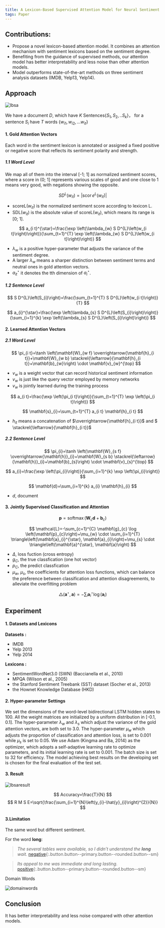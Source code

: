 ```yaml
---
title: A Lexicon-Based Supervised Attention Model for Neural Sentiment Analysis
tags: Paper
---
```


## Contributions:

- Propose a novel lexicon-based attention model. It combines an attention mechanism with sentiment lexicons based on the sentiment degree.
- Benefiting from the guidance of supervised methods, our attention model has better interpretability and less noise than other attention models.
- Model outperforms state-of-the-art methods on three sentiment analysis datasets (IMDB, Yelp13, Yelp14).

## Approach

![lbsa](../../../../assets/lbsa.png)


We have a document $D$, which have $K$ Sentences$\{S_{1}, S_{2}, ..S_{k}\}$， for a sentence $S_{i}$ have $T$ words $\{w_{i 1}, w_{i 2}, ... w_{i t}\}$

#### 1. Gold Attention Vectors

Each word in the sentiment lexicon is annotated or assigned a fixed positive or negative score that reflects its sentiment polarity and strength.

##### 1.1 Word Level

We map all of them into the interval [-1; 1] as normalized sentiment scores, where a score in (0; 1] represents various scales of good and one close to 1 means very good, with negations showing the opposite.

$$
S D^{L}\left(w_{i t}\right)=\left|\operatorname{scor} e^{L}\left(w_{i t}\right)\right|
$$

- scoreL($w_{i t}$) is the normalized sentiment score according to lexicon L.
- SDL($w_{i t}$) is the absolute value of scoreL($w_{i t}$), which means its range is [0; 1].

$$
a_{i t}^{\star}=\frac{\exp \left(\lambda_{w} S D^{L}\left(w_{i t}\right)\right)}{\sum_{t=1}^{T} \exp \left(\lambda_{w} S D^{L}\left(w_{i t}\right)\right)}
$$

- $\lambda_{w}$ is a positive hyper-parameter that adjusts the variance of the sentiment degree.
- A larger $\lambda_{w}$ means a sharper distinction between sentiment terms and neutral ones in gold attention vectors.
- $a_{i t}^{\star}$ it denotes the tth dimension of $a_{i}^{\star}$.

##### 1.2 Sentence Level

$$
S D^{L}\left(S_{i}\right)=\frac{\sum_{t=1}^{T} S D^{L}\left(w_{i t}\right)}{T}
$$

$$
a_{i}^{\star}=\frac{\exp \left(\lambda_{s} S D^{L}\left(S_{i}\right)\right)}{\sum_{i=1}^{k} \exp \left(\lambda_{s} S D^{L}\left(S_{i}\right)\right)}
$$

#### 2. Learned Attention Vectors
##### 2.1 Word Level
$$
\pi_{i t}=\tanh \left(\mathbf{W}_{w f} \overrightarrow{\mathbf{h}_{i t}}+\mathbf{W}_{w b} \stackrel{\leftarrow}{\mathbf{h}_{i t}}+\mathbf{b}_{w}\right) \cdot \mathbf{v}_{w}^{\top}
$$

- $v_{w}$ is a weight vector that can record historical sentiment information
- $v_{w}$ is just like the query vector employed by memory networks
- $v_{w}$ is jointly learned during the training process

$$
a_{i t}=\frac{\exp \left(\pi_{i t}\right)}{\sum_{t=1}^{T} \exp \left(\pi_{i t}\right)}
$$

$$
\mathbf{s}_{i}=\sum_{t=1}^{T} a_{i t} \mathbf{h}_{i t}
$$

- ${h}_{i t}$ means a concatenation of $\overrightarrow{\mathbf{h}_{i t}}$ and $ \stackrel{\leftarrow}{\mathbf{h}_{i t}}$

##### 2.2 Sentence Level

$$
\pi_{i}=\tanh \left(\mathbf{W}_{s f} \overrightarrow{\mathbf{h}}_{i}+\mathbf{W}_{s b} \stackrel{\leftarrow}{\mathbf{h}}_{i}+\mathbf{b}_{s}\right) \cdot \mathbf{v}_{s}^{\top}
$$

$$
a_{i}=\frac{\exp \left(\pi_{i}\right)}{\sum_{i=1}^{k} \exp \left(\pi_{i}\right)}
$$

$$
\mathbf{d}=\sum_{i=1}^{k} a_{i} \mathbf{h}_{i}
$$

- $d$, document

#### 3. Jointly Supervised Classification and Attention

$$
\mathbf{p}=\operatorname{softmax}\left(\mathbf{W}_{c} \mathbf{d}+\mathbf{b}_{c}\right)
$$

$$
\mathcal{L}=-\sum_{c=1}^{C} \mathbf{g}_{c} \log \left(\mathbf{p}_{c}\right)+\mu_{w} \cdot \sum_{i=1}^{T} \triangle\left(\mathbf{a}_{i}^{\star}, \mathbf{a}_{i}\right)+\mu_{s} \cdot \triangle\left(\mathbf{a}^{\star}, \mathbf{a}\right)
$$

- $\Delta$, loss fuction (cross entropy)
- $g_{C}$, the true classfication (one hot vector)
- $p_{C}$, the predict classfication
- $\mu_{w}$, $\mu_{s}$, the coefficients for attention loss functions, which can balance the preference between classification and attention disagreements, to alleviate the overfitting problem

$$
\triangle\left(\mathbf{a}^{\star}, \mathbf{a}\right)=-\sum_{i} \mathbf{a}_{i}^{\star} \log \left(\mathbf{a}_{i}\right)
$$

## Experiment
#### 1. Datasets and Lexicons
**Datasets :**
- IMDB
- Yelp 2013
- Yelp 2014

**Lexicons :**
- SentimentWordNet3.0 (SWN) (Baccianella et al., 2010)
- MPQA (Wilson et al., 2005)
- the Stanford Sentiment Treebank (SST) dataset (Socher et al., 2013)
- the Hownet Knowledge Database (HKD)

#### 2. Hyper-parameter Settings

We set the dimensions of the word-level bidirectional LSTM hidden states to 100. All the weight matrices are initialized by a uniform distribution in [-0.1, 0.1]. The hyper-parameter $\lambda_{w}$ and $\lambda_{s}$ which adjust the variance of the gold attention vectors, are both set to 3.0. The hyper-parameter $\mu_{w}$ which adjusts the proportion of classification and attention loss, is set to 0.001 while $\mu_{s}$ is set to 0.05. We use Adam (Kingma and Ba, 2014) as the optimizer, which adopts a self-adaptive learning rate to optimize parameters, and its initial learning rate is set to 0.001. The batch size is set to 32 for efficiency. The model achieving best results on the developing set is chosen for the final evaluation of the test set.

#### 3. Result

![lbsaresult](../../../../assets/lbsaresult.png)

$$
Accuracy=\frac{T}{N}
$$
$$
R M S E=\sqrt{\frac{\sum_{i=1}^{N}\left(y_{i}-\hat{y}_{i}\right)^{2}}{N}}
$$

#### 3.Limitation

The same word but different sentiment.

For the word **long**:
>*The several tables were available, so I didn’t understand the **long** wait.* [negative](#){:.button.button--primary.button--rounded.button--sm}

>*Its appeal to me was immediate and long lasting.* [positive](#){:.button.button--primary.button--rounded.button--sm}

Domain Words

![domainwords](../../../../assets/domainwords.png)

## Conclusion

It has better interpretability and less noise compared with other attention models.
